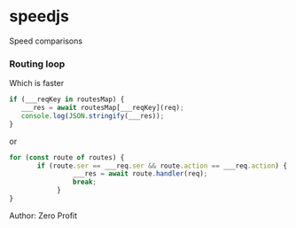 # speedjs
Speed comparisons

### Routing loop
Which is faster  
``` javascript
if (___reqKey in routesMap) {
   ___res = await routesMap[___reqKey](req);
   console.log(JSON.stringify(___res));
}
```
or
``` javascript
for (const route of routes) {
       if (route.ser == ___req.ser && route.action == ___req.action) {
                ___res = await route.handler(req);
                break;
            }
}
```

Author: Zero Profit
